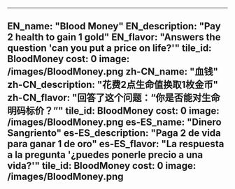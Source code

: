 ---

EN_name: "Blood Money"
EN_description: "Pay 2 health to gain 1 gold"
EN_flavor: "Answers the question 'can you put a price on life?'"
tile_id: BloodMoney
cost: 0
image: /images/BloodMoney.png
zh-CN_name: "血钱"
zh-CN_description: "花费2点生命值换取1枚金币"
zh-CN_flavor: "回答了这个问题：“你是否能对生命明码标价？”"
tile_id: BloodMoney
cost: 0
image: /images/BloodMoney.png
es-ES_name: "Dinero Sangriento"
es-ES_description: "Paga 2 de vida para ganar 1 de oro"
es-ES_flavor: "La respuesta a la pregunta '¿puedes ponerle precio a una vida?'"
tile_id: BloodMoney
cost: 0
image: /images/BloodMoney.png
---